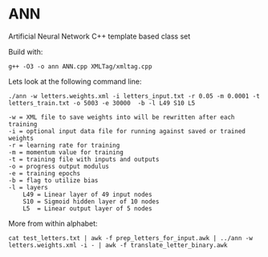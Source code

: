 # ANN
Artificial Neural Network C++ template based class set

Build with:

    g++ -O3 -o ann ANN.cpp XMLTag/xmltag.cpp


Lets look at the following command line:

    ./ann -w letters.weights.xml -i letters_input.txt -r 0.05 -m 0.0001 -t letters_train.txt -o 5003 -e 30000  -b -l L49 S10 L5

    -w = XML file to save weights into will be rewritten after each training
    -i = optional input data file for running against saved or trained weights
    -r = learning rate for training
    -m = momentum value for training
    -t = training file with inputs and outputs
    -o = progress output modulus
    -e = training epochs
    -b = flag to utilize bias
    -l = layers 
        L49 = Linear layer of 49 input nodes
        S10 = Sigmoid hidden layer of 10 nodes
        L5  = Linear output layer of 5 nodes
    
More from within alphabet:

    cat test_letters.txt | awk -f prep_letters_for_input.awk | ../ann -w letters.weights.xml -i - | awk -f translate_letter_binary.awk

